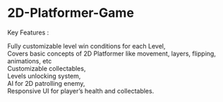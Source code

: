 # 2D-Platformer-Game

Key Features : 
  
  Fully customizable level win conditions for each Level,                                                                                                                           
  Covers basic concepts of 2D Platformer like movement, layers, flipping, animations, etc                                                                                           
  Customizable collectables,                                                                                                                                                    
  Levels unlocking system,                                                                                                                                                      
  AI for 2D patrolling enemy,                                                                                                                                                     
  Responsive UI for player’s health and collectables.


